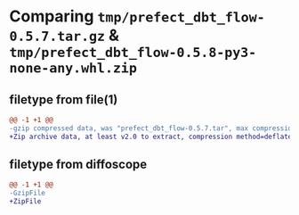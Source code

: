 # Comparing `tmp/prefect_dbt_flow-0.5.7.tar.gz` & `tmp/prefect_dbt_flow-0.5.8-py3-none-any.whl.zip`

## filetype from file(1)

```diff
@@ -1 +1 @@
-gzip compressed data, was "prefect_dbt_flow-0.5.7.tar", max compression
+Zip archive data, at least v2.0 to extract, compression method=deflate
```

## filetype from diffoscope

```diff
@@ -1 +1 @@
-GzipFile
+ZipFile
```

